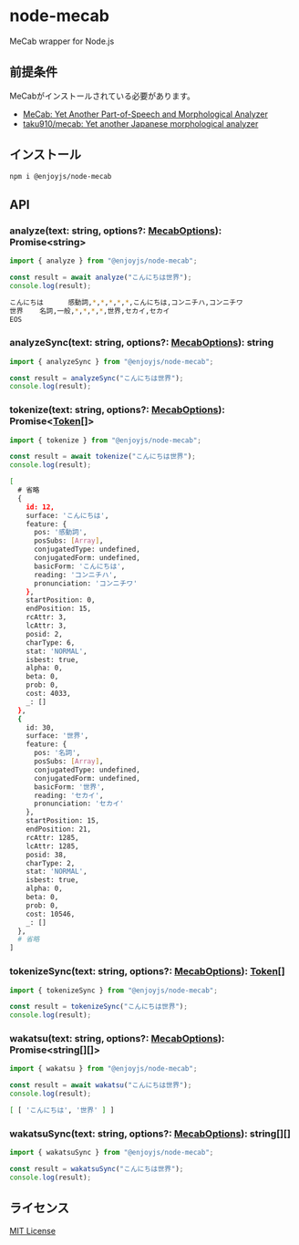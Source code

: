 # node-mecab

MeCab wrapper for Node.js

## 前提条件

MeCabがインストールされている必要があります。

- [MeCab: Yet Another Part-of-Speech and Morphological Analyzer](https://taku910.github.io/mecab/)
- [taku910/mecab: Yet another Japanese morphological analyzer](https://github.com/taku910/mecab)

## インストール

```bash
npm i @enjoyjs/node-mecab
```

## API

### analyze(text: string, options?: [MecabOptions](src/types.ts#L10-L36)): Promise\<string\>

```js
import { analyze } from "@enjoyjs/node-mecab";

const result = await analyze("こんにちは世界");
console.log(result);
```

```bash
こんにちは      感動詞,*,*,*,*,*,こんにちは,コンニチハ,コンニチワ
世界    名詞,一般,*,*,*,*,世界,セカイ,セカイ
EOS
```

### analyzeSync(text: string, options?: [MecabOptions](src/types.ts#L10-L36)): string

```js
import { analyzeSync } from "@enjoyjs/node-mecab";

const result = analyzeSync("こんにちは世界");
console.log(result);
```

### tokenize(text: string, options?: [MecabOptions](src/types.ts#L10-L36)): Promise\<[Token](src/types.ts#L64-L112)[]\>

```js
import { tokenize } from "@enjoyjs/node-mecab";

const result = await tokenize("こんにちは世界");
console.log(result);
```

```bash
[
  # 省略
  {
    id: 12,
    surface: 'こんにちは',
    feature: {
      pos: '感動詞',
      posSubs: [Array],
      conjugatedType: undefined,
      conjugatedForm: undefined,
      basicForm: 'こんにちは',
      reading: 'コンニチハ',
      pronunciation: 'コンニチワ'
    },
    startPosition: 0,
    endPosition: 15,
    rcAttr: 3,
    lcAttr: 3,
    posid: 2,
    charType: 6,
    stat: 'NORMAL',
    isbest: true,
    alpha: 0,
    beta: 0,
    prob: 0,
    cost: 4033,
    _: []
  },
  {
    id: 30,
    surface: '世界',
    feature: {
      pos: '名詞',
      posSubs: [Array],
      conjugatedType: undefined,
      conjugatedForm: undefined,
      basicForm: '世界',
      reading: 'セカイ',
      pronunciation: 'セカイ'
    },
    startPosition: 15,
    endPosition: 21,
    rcAttr: 1285,
    lcAttr: 1285,
    posid: 38,
    charType: 2,
    stat: 'NORMAL',
    isbest: true,
    alpha: 0,
    beta: 0,
    prob: 0,
    cost: 10546,
    _: []
  },
  # 省略
]
```

### tokenizeSync(text: string, options?: [MecabOptions](src/types.ts#L10-L36)): [Token](src/types.ts#L64-L112)[]

```js
import { tokenizeSync } from "@enjoyjs/node-mecab";

const result = tokenizeSync("こんにちは世界");
console.log(result);
```

### wakatsu(text: string, options?: [MecabOptions](src/types.ts#L10-L36)): Promise\<string[][]\>

```js
import { wakatsu } from "@enjoyjs/node-mecab";

const result = await wakatsu("こんにちは世界");
console.log(result);
```

```bash
[ [ 'こんにちは', '世界' ] ]
```

### wakatsuSync(text: string, options?: [MecabOptions](src/types.ts#L10-L36)): string[][]

```js
import { wakatsuSync } from "@enjoyjs/node-mecab";

const result = wakatsuSync("こんにちは世界");
console.log(result);
```

## ライセンス

[MIT License](LICENSE)
